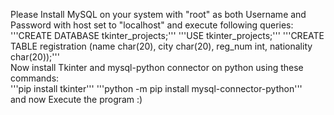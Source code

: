Please Install MySQL on your system with "root" as both Username and Password with host set to "localhost" and execute following queries:
<br>
'''CREATE DATABASE tkinter_projects;'''
'''USE tkinter_projects;'''
'''CREATE TABLE registration (name char(20), city char(20), reg_num int, nationality char(20));'''
<br>
Now install Tkinter and mysql-python connector on python using these commands:
<br>
'''pip install tkinter'''
'''python -m pip install mysql-connector-python'''
<br>
and now Execute the program :)